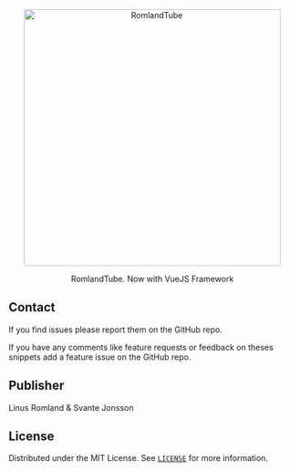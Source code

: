 <p align="center">
  <a href="https://github.com/linusromland/RomlandTube">
    <img alt="RomlandTube" title="RomlandTube" src="https://raw.githubusercontent.com/linusromland/RomlandTube/master/server/assets/logo_transparent.png" width="450">
  </a>
</p>

<p align="center">
  RomlandTube. Now with VueJS Framework
</p>



## Contact

If you find issues please report them on the GitHub repo.

If you have any comments like feature requests or feedback on theses snippets add a feature issue on the GitHub repo.

## Publisher

Linus Romland & Svante Jonsson

## License

Distributed under the MIT License. See [`LICENSE`](https://github.com/linusromland/RomlandTube/blob/master/LICENSE) for more information.
